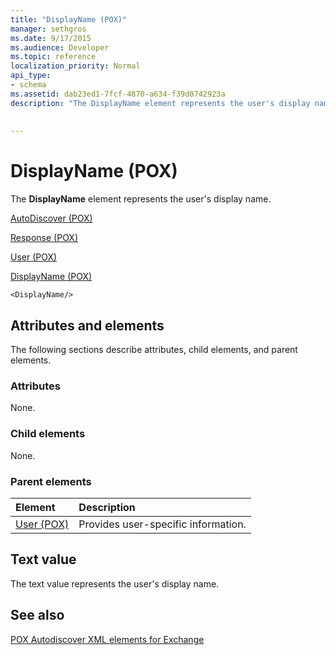 ```yaml
---
title: "DisplayName (POX)"
manager: sethgros
ms.date: 9/17/2015
ms.audience: Developer
ms.topic: reference
localization_priority: Normal
api_type:
- schema
ms.assetid: dab23ed1-7fcf-4870-a634-f39d0742923a
description: "The DisplayName element represents the user's display name."
 
 
---
```


# DisplayName (POX)

The **DisplayName** element represents the user's display name. 
  
[AutoDiscover (POX)](autodiscover-pox.md)
  
[Response (POX)](response-pox.md)
  
[User (POX)](user-pox.md)
  
[DisplayName (POX)](displayname-pox.md)
  
```
<DisplayName/>
```

## Attributes and elements

The following sections describe attributes, child elements, and parent elements.
  
### Attributes

None.
  
### Child elements

None.
  
### Parent elements

|**Element**|**Description**|
|:-----|:-----|
|[User (POX)](user-pox.md) <br/> |Provides user-specific information.  <br/> |
   
## Text value

The text value represents the user's display name.
  
## See also



[POX Autodiscover XML elements for Exchange](pox-autodiscover-xml-elements-for-exchange.md)

